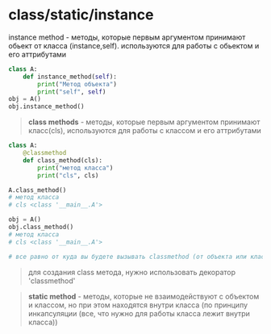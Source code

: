 # class/static/instance
instance method - методы, которые первым аргументом принимают обьект от класса (instance,self). используются для работы с обьектом и его аттрибутами

```py
class A:
    def instance_method(self):
        print("Метод объекта")
        print("self", self)
obj = A()
obj.instance_method()
```

> **class methods** - методы, которые первым аргументом принимают класс(cls), используются для работы с классом и его аттрибутами



```py
class A:
    @classmethod
    def class_method(cls):
        print("метод класса")
        print("cls", cls)

A.class_method()
# метод класса
# cls <class '__main__.A'>

obj = A()
obj.class_method()
# метод класса
# cls <class '__main__.A'>

# все равно от куда вы будете вызывать classmethod (от объекта или класса), первым аргументо будет приходить class
```

> для создания class метода, нужно использовать декоратор 'classmethod'


> **static method** - методы, которые не взаимодействуют с объектом и классом, но при этом находятся внутри класса (по принципу инкапсуляции (все, что нужно для работы класса лежит внутри класса))
